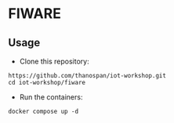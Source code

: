 # FIWARE

## Usage
- Clone this repository:
```
https://github.com/thanospan/iot-workshop.git
cd iot-workshop/fiware
```

- Run the containers:
```
docker compose up -d
```
